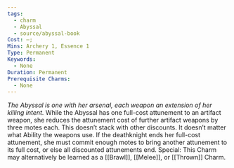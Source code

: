 ```yaml
---
tags:
  - charm
  - Abyssal
  - source/abyssal-book
Cost: —; 
Mins: Archery 1, Essence 1
Type: Permanent
Keywords:
  - None
Duration: Permanent
Prerequisite Charms:
  - None
---
```

*The Abyssal is one with her arsenal, each weapon an extension of her killing intent.*
While the Abyssal has one full-cost attunement to an artifact weapon, she reduces the attunement cost of further artifact weapons by three motes each. This doesn’t stack with other discounts. It doesn’t matter what Ability the weapons use.
If the deathknight ends her full-cost attunement, she must commit enough motes to bring another attunement to its full cost, or else all discounted attunements end.
Special: This Charm may alternatively be learned as a [[Brawl]], [[Melee]], or [[Thrown]] Charm.